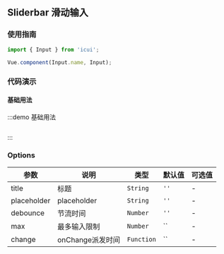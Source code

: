 ## Sliderbar 滑动输入
### 使用指南
``` javascript
import { Input } from 'icui';

Vue.component(Input.name, Input);
```

### 代码演示

#### 基础用法


:::demo 基础用法
```html
```



:::

### Options

| 参数       | 说明      | 类型       | 默认值       | 可选值       |
|-----------|-----------|-----------|-------------|-------------|
| title | 标题 | `String`  | `''` | - |
| placeholder | placeholder | `String`  | `''` | -  |
| debounce | 节流时间 | `Number`  | `''` | - |
| max | 最多输入限制 | `Number`  | `` | - |
| change | onChange派发时间 | `Function`  | `` | - |

